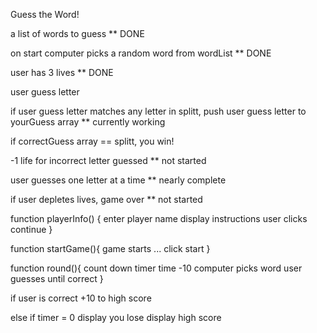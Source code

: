 Guess the Word!

a list of words to guess ** DONE

on start computer picks a random word from wordList ** DONE

user has 3 lives ** DONE

user guess letter

if user guess letter matches any letter in splitt, push user guess letter to yourGuess array ** currently working

if correctGuess array == splitt, you win! 

-1 life for incorrect letter guessed ** not started

user guesses one letter at a time ** nearly complete

if user depletes lives, game over ** not started





function playerInfo() {
enter player name
display instructions
user clicks continue
}

function startGame(){
game starts ... click start
}

function round(){
count down timer time -10
computer picks word
user guesses until correct
}


if user is correct
+10 to high score

else if timer = 0
display you lose
display high score

